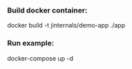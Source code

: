 ### Build docker container:

docker build -t jinternals/demo-app ./app

### Run example:

docker-compose up -d
